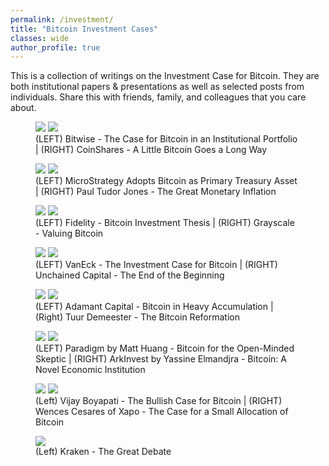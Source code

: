```yaml
---
permalink: /investment/
title: "Bitcoin Investment Cases"
classes: wide
author_profile: true
---
```


This is a collection of writings on the Investment Case for Bitcoin. They are both institutional papers & presentations as well as selected posts from individuals. Share this with friends, family, and colleagues that you care about.

<figure class="half">
    <a href="https://github.com/bitcoinwords/bitcoinwords.github.io/blob/master/assets/papers/investment/Bitwise-The-Case-For-Bitcoin-In-An-Institutional-Portfolio.pdf"><img src="https://raw.githubusercontent.com/bitcoinwords/bitcoinwords.github.io/master/assets/papers/investment/Bitwise-The-Case-For-Bitcoin-In-An-Institutional-Portfolio.png"></a>
    <a href="https://github.com/bitcoinwords/bitcoinwords.github.io/blob/master/assets/papers/investment/-en--report---a-little-bitcoin-goes-a-long-way.pdf"><img src="https://raw.githubusercontent.com/bitcoinwords/bitcoinwords.github.io/master/assets/papers/investment/-en--report---a-little-bitcoin-goes-a-long-way.png"></a>
    <figcaption>(LEFT) Bitwise - The Case for Bitcoin in an Institutional Portfolio | (RIGHT) CoinShares - A Little Bitcoin Goes a Long Way</figcaption>
</figure>

<figure class="half">
    <a href="https://github.com/bitcoinwords/bitcoinwords.github.io/blob/master/assets/papers/investment/MicroStrategy-Adopts-Bitcoin-as-Primary-Treasury-Reserve-Asset.pdf"><img src="https://raw.githubusercontent.com/bitcoinwords/bitcoinwords.github.io/master/assets/papers/investment/MicroStrategy-Adopts-Bitcoin-as-Primary-Treasury-Reserve-Asset.png"></a>
    <a href="https://github.com/bitcoinwords/bitcoinwords.github.io/blob/master/assets/papers/investment/May-2020-BVI-Letter-Macro-Outlook.pdf"><img src="https://raw.githubusercontent.com/bitcoinwords/bitcoinwords.github.io/master/assets/papers/investment/May-2020-BVI-Letter-Macro-Outlook.png"></a>
    <figcaption>(LEFT) MicroStrategy Adopts Bitcoin as Primary Treasury Asset | (RIGHT) Paul Tudor Jones - The Great Monetary Inflation</figcaption>
</figure>

<figure class="half">
    <a href="https://github.com/bitcoinwords/bitcoinwords.github.io/blob/master/assets/papers/investment/bitinvthessisstoreofvalue.pdf"><img src="https://raw.githubusercontent.com/bitcoinwords/bitcoinwords.github.io/master/assets/papers/investment/bitinvthessisstoreofvalue.png"></a>
    <a href="https://github.com/bitcoinwords/bitcoinwords.github.io/blob/master/assets/papers/investment/Grayscale_Valuing_Bitcoin.pdf"><img src="https://raw.githubusercontent.com/bitcoinwords/bitcoinwords.github.io/master/assets/papers/investment/Grayscale_Valuing_Bitcoin.png"></a>
    <figcaption>(LEFT) Fidelity - Bitcoin Investment Thesis | (RIGHT) Grayscale - Valuing Bitcoin</figcaption>
</figure>

<figure class="half">
    <a href="https://github.com/bitcoinwords/bitcoinwords.github.io/blob/master/assets/papers/investment/vaneck-digital-assets--the-investment-case-for-bitcoin.pdf"><img src="https://raw.githubusercontent.com/bitcoinwords/bitcoinwords.github.io/master/assets/papers/investment/vaneck-digital-assets--the-investment-case-for-bitcoin.png"></a>
    <a href="https://github.com/bitcoinwords/bitcoinwords.github.io/blob/master/assets/papers/investment/Parker%20Lewis%20The-End-fo-the-Beginning-June-2020-3.pdf"><img src="https://raw.githubusercontent.com/bitcoinwords/bitcoinwords.github.io/master/assets/papers/investment/Parker%20Lewis%20The-End-fo-the-Beginning-June-2020-3.png"></a>
    <figcaption>(LEFT) VanEck - The Investment Case for Bitcoin | (RIGHT) Unchained Capital - The End of the Beginning </figcaption>
</figure>

<figure class="half">
    <a href="https://github.com/bitcoinwords/bitcoinwords.github.io/blob/master/assets/papers/investment/Bitcoin%20in%20Heavy%20Accumulation.pdf"><img src="https://raw.githubusercontent.com/bitcoinwords/bitcoinwords.github.io/master/assets/papers/investment/Bitcoin%20in%20Heavy%20Accumulation.png"></a>
    <a href="https://github.com/bitcoinwords/bitcoinwords.github.io/blob/master/assets/papers/investment/Tuur%20Demeester%20-%20The%20Bitcoin%20Reformation.pdf"><img src="https://raw.githubusercontent.com/bitcoinwords/bitcoinwords.github.io/master/assets/papers/investment/Tuur%20Demeester%20-%20The%20Bitcoin%20Reformation.png"></a>
    <figcaption>(LEFT) Adamant Capital - Bitcoin in Heavy Accumulation | (Right) Tuur Demeester - The Bitcoin Reformation</figcaption>
</figure>

<figure class="half">
    <a href="https://github.com/bitcoinwords/bitcoinwords.github.io/blob/master/assets/papers/investment/Bitcoin_For_The_Open_Minded_Skeptic.pdf"><img src="https://raw.githubusercontent.com/bitcoinwords/bitcoinwords.github.io/master/assets/papers/investment/Bitcoin_For_The_Open_Minded_Skeptic.png"></a>
    <a href="https://github.com/bitcoinwords/bitcoinwords.github.io/blob/master/assets/papers/investment/ARKInvest_090320_Bitcoin_PART_1.pdf"><img src="https://raw.githubusercontent.com/bitcoinwords/bitcoinwords.github.io/master/assets/papers/investment/ARKInvest_090320_Bitcoin_PART_1.png"></a>
    <figcaption>(LEFT) Paradigm by Matt Huang - Bitcoin for the Open-Minded Skeptic | (RIGHT) ArkInvest by Yassine Elmandjra - Bitcoin: A Novel Economic Institution</figcaption>
</figure>

<figure class="half">
    <a href="https://github.com/bitcoinwords/bitcoinwords.github.io/blob/master/assets/papers/investment/the-bullish-case-for-bitcoin.pdf"><img src="https://raw.githubusercontent.com/bitcoinwords/bitcoinwords.github.io/master/assets/papers/investment/the-bullish-case-for-bitcoin.png"></a>
    <a href="https://github.com/bitcoinwords/bitcoinwords.github.io/blob/master/assets/papers/investment/the-case-for-a-small-allocation-of-bitcoin.pdf"><img src="https://raw.githubusercontent.com/bitcoinwords/bitcoinwords.github.io/master/assets/papers/investment/the-case-for-a-small-allocation-of-bitcoin.png"></a>
    <figcaption>(Left) Vijay Boyapati - The Bullish Case for Bitcoin | (RIGHT) Wences Cesares of Xapo - The Case for a Small Allocation of Bitcoin</figcaption>
</figure>

<figure class="half">
    <a href="https://github.com/bitcoinwords/bitcoinwords.github.io/blob/master/assets/papers/investment/Kraken's%20The%20Great%20Debate_%20Bitcoin%20%26%20Intrinsic%20Value.pdf"><img src="https://raw.githubusercontent.com/bitcoinwords/bitcoinwords.github.io/master/assets/papers/investment/Kraken's%20The%20Great%20Debate_%20Bitcoin%20%26%20Intrinsic%20Value.png"></a>
    <figcaption>(Left) Kraken - The Great Debate</figcaption>
</figure>